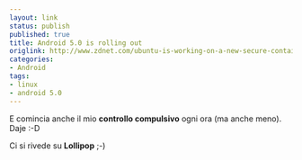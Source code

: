 ```yaml
---
layout: link
status: publish
published: true
title: Android 5.0 is rolling out
origlink: http://www.zdnet.com/ubuntu-is-working-on-a-new-secure-container-hypervisor-lxd-7000035402
categories:
- Android
tags:
- linux
- android 5.0
---
```


E comincia anche il mio **controllo compulsivo** ogni ora (ma anche meno). Daje :-D

Ci si rivede su **Lollipop** ;-)